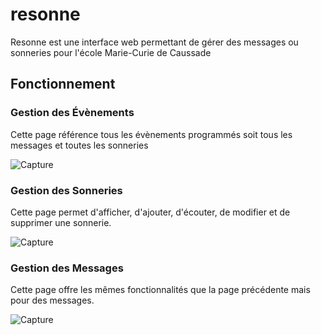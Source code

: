 # resonne

Resonne est une interface web permettant de gérer des messages ou sonneries pour l'école Marie-Curie de Caussade

## Fonctionnement

### Gestion des Évènements

Cette page référence tous les évènements programmés soit tous les messages et toutes les sonneries

![Capture](https://user-images.githubusercontent.com/15854398/120709241-e2a08b00-c4bc-11eb-891c-6685e4e44a71.PNG)

### Gestion des Sonneries

Cette page permet d'afficher, d'ajouter, d'écouter, de modifier et de supprimer une sonnerie.

![Capture](https://user-images.githubusercontent.com/15854398/120710063-fdbfca80-c4bd-11eb-8f49-a2e206439aa9.PNG)

### Gestion des Messages

Cette page offre les mêmes fonctionnalités que la page précédente mais pour des messages.

![Capture](https://user-images.githubusercontent.com/15854398/120710800-e208f400-c4be-11eb-9d09-49aee971f77a.PNG)
